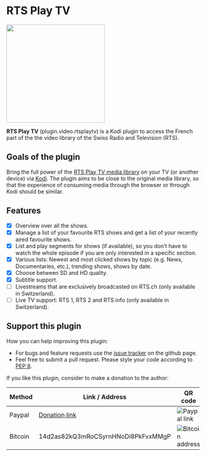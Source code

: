 # RTS Play TV

<img src="https://raw.githubusercontent.com/goggle/plugin.video.rtsplaytv/master/resources/icon.png" width="256">

**RTS Play TV** (plugin.video.rtsplaytv) is a Kodi plugin to access the French part of the the video library of the Swiss Radio and Television (RTS).

## Goals of the plugin
Bring the full power of the [RTS Play TV media library](https://www.rts.ch/play/tv) on your TV (or another device) via [Kodi](https://kodi.tv/). The plugin aims to be close to the original media library, so that the experience of consuming media through the browser or through Kodi should be similar.

## Features
 - [x] Overview over all the shows.
 - [x] Manage a list of your favourite RTS shows and get a list of your recently aired favourite shows.
 - [x] List and play segments for shows (if available), so you don't have to watch the whole episode if you are only interested in a specific section.
 - [x] Various lists: Newest and most clicked shows by topic (e.g. News, Documentaries, etc.), trending shows, shows by date. 
 - [x] Choose between SD and HD quality.
 - [x] Subtitle support.
 - [ ] Livestreams that are exclusively broadcasted on RTS.ch (only available in Switzerland).
 - [ ] Live TV support: RTS 1, RTS 2 and RTS info (only available in Switzerland).

<!-- ## Planned features
 - [ ] Twitter integration: For shows with a RTS hashtag get the tweets which were emitted during the show on the screen.
 - [ ] Download episodes for personal archiving purposes (probably through an additional Kodi script). -->

<!-- ## Installation

 - The plugin is available in the official "Kodi Add-on repository". This is the recommended way to get the plugin.
 - It is also available in "Goggle Addon Repository", which can be found [here](https://github.com/goggle/repository.goggle.addons).
 - Furthermore, you can download the newest release as a zip file from the [release section](https://github.com/goggle/plugin.video.rtsplaytv/releases) on github and manually install the plugin from the zip file. Keep in mind that you won't get any automatic updates if you choose this method. -->

## Support this plugin
How you can help improving this plugin:
 - For bugs and feature requests use the [issue tracker](https://github.com/goggle/plugin.video.rtsplaytv/issues) on the github page.
 - Feel free to submit a pull request. Please style your code according to [PEP 8](https://www.python.org/dev/peps/pep-0008/).

If you like this plugin, consider to make a donation to the author:

| Method | Link / Address | QR code |
| --- | --- | --- |
| Paypal | [Donation link](https://www.paypal.com/cgi-bin/webscr?cmd=_s-xclick&hosted_button_id=ZXAFRHTZGRARS) | ![Paypal link](https://raw.githubusercontent.com/goggle/plugin.video.srfplaytv/e62b52bb394eeee98c929895005bbc33e6028770/paypal.png) |
| Bitcoin | 14d2as82kQ3mRoCSyrnHNoDi8PkFvxMMgP | ![Bitcoin address](https://raw.githubusercontent.com/goggle/plugin.video.srfplaytv/af1c696004d9b42c730dc55f7e66596ec3521b99/bitcoin.png) |


<!-- ## Screenshots -->
<!-- ![Main menu](https://raw.githubusercontent.com/goggle/plugin.video.rtsplaytv/master/resources/screenshot-01.png) -->
<!-- ![A list menu](https://raw.githubusercontent.com/goggle/plugin.video.rtsplaytv/master/resources/screenshot-02.png) -->
<!-- ![Episode information](https://raw.githubusercontent.com/goggle/plugin.video.rtsplaytv/master/resources/screenshot-03.png) -->